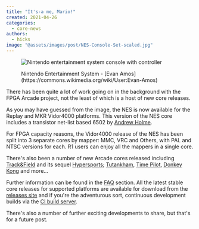 ```yaml
---
title: "It's-a me, Mario!"
created: 2021-04-26
categories: 
  - core-news
authors: 
  - hicks
image: "@assets/images/post/NES-Console-Set-scaled.jpg"
---
```


<figure>

![Nintendo entertainment system console with controller](@assets/images/post/NES-Console-Set-1024x556.jpg)

<figcaption>Nintendo Entertainment System - [Evan Amos](https://commons.wikimedia.org/wiki/User:Evan-Amos)</figcaption>
</figure>

There has been quite a lot of work going on in the background with the FPGA Arcade project, not the least of which is a host of new core releases.

As you may have guessed from the image, the NES is now available for the Replay and MKR Vidor4000 platforms. This version of the NES core includes a transistor net-list based 6502 by [Andrew Holme](http://www.aholme.co.uk/6502/Main.htm).

For FPGA capacity reasons, the Vidor4000 release of the NES has been split into 3 separate cores by mapper: MMC, VRC and Others, with PAL and NTSC versions for each. R1 users can enjoy all the mappers in a single core.

There's also been a number of new Arcade cores released including [Track&Field](https://www.fpgaarcade.com/kb/trackfield/) and its sequel [Hypersports](https://www.fpgaarcade.com/kb/hypersports/); [Tutankham](https://www.fpgaarcade.com/kb/tutankham/), [Time Pilot](https://www.fpgaarcade.com/kb/timepilot/), [Donkey Kong](https://www.fpgaarcade.com/kb/donkey-kong-2/) and more...

<!-- TODO: Gallery component based on list of image names -->
<!-- \[gallery ids="66653,66025,66721,66764,66436,66479"\] -->

Further information can be found in the [FAQ](https://www.fpgaarcade.com/kbtopic/all/) section. All the latest stable core releases for supported platforms are available for download from the [releases site](https://build.fpgaarcade.com/releases/) and if you're the adventurous sort, continuous development builds via the [CI build server](https://build.fpgaarcade.com/).

There's also a number of further exciting developments to share, but that's for a future post.
